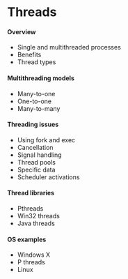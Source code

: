 Threads
===

#### Overview
- Single and multithreaded processes
- Benefits
- Thread types

#### Multithreading models
- Many-to-one
- One-to-one
- Many-to-many

#### Threading issues
- Using fork and exec
- Cancellation
- Signal handling
- Thread pools
- Specific data
- Scheduler activations

#### Thread libraries
- Pthreads
- Win32 threads
- Java threads

#### OS examples
- Windows X
- P threads
- Linux
